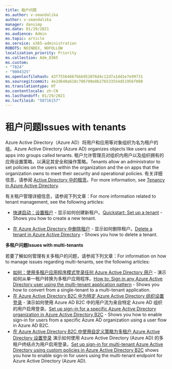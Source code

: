 ```yaml
---
title: 租户问题
ms.author: v-smandalika
author: v-smandalika
manager: dansimp
ms.date: 01/29/2021
ms.audience: Admin
ms.topic: article
ms.service: o365-administration
ROBOTS: NOINDEX, NOFOLLOW
localization_priority: Priority
ms.collection: Adm_O365
ms.custom:
- "7824"
- "9004325"
ms.openlocfilehash: 43f75564667bbb952076d4c12d7a1dd1e7e99731
ms.sourcegitcommit: 4e2d640a618c786700e8b276533554d51956f080
ms.translationtype: HT
ms.contentlocale: zh-CN
ms.lasthandoff: 01/29/2021
ms.locfileid: "50716157"
---
```

# <a name="issues-with-tenants"></a><span data-ttu-id="9bc37-102">租户问题</span><span class="sxs-lookup"><span data-stu-id="9bc37-102">Issues with tenants</span></span>

<span data-ttu-id="9bc37-103">Azure Active Directory（Azure AD）将用户和应用等对象组织为名为租户的组。</span><span class="sxs-lookup"><span data-stu-id="9bc37-103">Azure Active Directory (Azure AD) organizes objects like users and apps into groups called tenants.</span></span> <span data-ttu-id="9bc37-104">租户允许管理员对组织内用户以及组织拥有的应用设置策略，以满足其安全和操作策略。</span><span class="sxs-lookup"><span data-stu-id="9bc37-104">Tenants allow an administrator to set policies on the users within the organization and the on apps that the organization owns to meet their security and operational policies.</span></span> <span data-ttu-id="9bc37-105">有关详细信息，请参阅 [Active Directory 中的租赁](https://docs.microsoft.com/azure/active-directory/develop/single-and-multi-tenant-apps)。</span><span class="sxs-lookup"><span data-stu-id="9bc37-105">For more information, see [Tenancy in Azure Active Directory](https://docs.microsoft.com/azure/active-directory/develop/single-and-multi-tenant-apps).</span></span>

<span data-ttu-id="9bc37-106">有关租户管理详细信息，请参阅下列文章：</span><span class="sxs-lookup"><span data-stu-id="9bc37-106">For more information related to tenant management, see the following articles:</span></span>

- <span data-ttu-id="9bc37-107">[快速启动：设置租户](https://docs.microsoft.com/azure/active-directory/develop/quickstart-create-new-tenant) - 显示如何创建新租户。</span><span class="sxs-lookup"><span data-stu-id="9bc37-107">[Quickstart: Set up a tenant](https://docs.microsoft.com/azure/active-directory/develop/quickstart-create-new-tenant) - Shows you how to create a new tenant.</span></span>

- <span data-ttu-id="9bc37-108">[在 Azure Active Directory 中删除租户](https://docs.microsoft.com/azure/active-directory/enterprise-users/directory-delete-howto) - 显示如何删除租户。</span><span class="sxs-lookup"><span data-stu-id="9bc37-108">[Delete a tenant in Azure Active Directory](https://docs.microsoft.com/azure/active-directory/enterprise-users/directory-delete-howto) - Shows you how to delete a tenant.</span></span>

<span data-ttu-id="9bc37-109">**多租户问题**</span><span class="sxs-lookup"><span data-stu-id="9bc37-109">**Issues with multi-tenants**</span></span>

<span data-ttu-id="9bc37-110">若要了解如何管理有关多租户的问题，请参阅下列文章：</span><span class="sxs-lookup"><span data-stu-id="9bc37-110">For information on how to manage issues regarding multi-tenants, see the following articles:</span></span>

- <span data-ttu-id="9bc37-111">[如何：使用多租户应用程序模式登录任何 Azure Active Directory 用户](https://docs.microsoft.com/azure/active-directory/develop/howto-convert-app-to-be-multi-tenant) - 演示如何从单一租户转换为多租户应用程序。</span><span class="sxs-lookup"><span data-stu-id="9bc37-111">[How to: Sign in any Azure Active Directory user using the multi-tenant application pattern](https://docs.microsoft.com/azure/active-directory/develop/howto-convert-app-to-be-multi-tenant) - Shows you how to convert from a single-tenant to a multi-tenant application.</span></span>
- <span data-ttu-id="9bc37-112">[在 Azure Active Directory B2C 中为特定 Azure Active Directory 组织设置登录](https://docs.microsoft.com/azure/active-directory-b2c/identity-provider-azure-ad-single-tenant?pivots=b2c-user-flow) - 演示如何使用 Azure AD B2C 中的用户流为来自特定 Azure AD 组织的用户启用登录。</span><span class="sxs-lookup"><span data-stu-id="9bc37-112">[Set up sign-in for a specific Azure Active Directory organization in Azure Active Directory B2C](https://docs.microsoft.com/azure/active-directory-b2c/identity-provider-azure-ad-single-tenant?pivots=b2c-user-flow) - Shows you how to enable sign-in for users from a specific Azure AD organization using a user flow in Azure AD B2C.</span></span>
- <span data-ttu-id="9bc37-113">[在 Azure Active Directory B2C  中使用自定义策略为多租户 Azure Active Directory 设置登录](https://docs.microsoft.com/azure/active-directory-b2c/identity-provider-azure-ad-multi-tenant?pivots=b2c-custom-policy) 演示如何使用 Azure Active Directory (Azure AD) 的多租户终结点为用户启用登录。</span><span class="sxs-lookup"><span data-stu-id="9bc37-113">[Set up sign-in for multi-tenant Azure Active Directory using custom policies in Azure Active Directory B2C](https://docs.microsoft.com/azure/active-directory-b2c/identity-provider-azure-ad-multi-tenant?pivots=b2c-custom-policy)  shows you how to enable sign-in for users using the multi-tenant endpoint for Azure Active Directory (Azure AD).</span></span>






